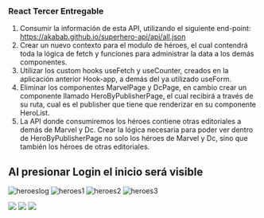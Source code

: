 ﻿ ### React Tercer Entregable

1.  Consumir la información de esta API, utilizando el siguiente end-point:  https://akabab.github.io/superhero-api/api/all.json
2.  Crear un nuevo contexto para el modulo de héroes, el cual contendrá toda la lógica de fetch y funciones para administrar la data a los demás componentes.
3. Utilizar los custom hooks useFetch y useCounter, creados en la aplicación anterior Hook-app, a demás del ya utilizado useForm.
4. Eliminar los componentes MarvelPage y DcPage, en cambio crear un componente llamado HeroByPublisherPage, el cual recibirá a través de su ruta, cual es el publisher que tiene que renderizar en su componente HeroList.
5. La API donde consumiremos los héroes contiene otras editoriales a demás de Marvel y Dc. Crear la lógica necesaria para poder ver dentro de HeroByPublisherPage no solo los héroes de Marvel y Dc, sino que también los héroes de otras editoriales.



## Al presionar Login el inicio será visible
![heroeslog](https://user-images.githubusercontent.com/75777030/184780184-ae8ef3ed-be4a-4442-b4ed-18ffdb630246.png)
![heroes1](https://user-images.githubusercontent.com/75777030/184627525-4247c14d-0f8a-4c8d-8ef7-ff147e96bf0c.png)
![heroes2](https://user-images.githubusercontent.com/75777030/184627649-2f338557-5d62-4ea5-8d57-36bd0d58c3c2.png)
![heroes3](https://user-images.githubusercontent.com/75777030/184628899-e6b38677-7a24-44b6-a72b-4661a3ec29bb.png)


<a href="https://reactjs.org/"><img src="https://img.shields.io/badge/-ReactJs-61DAFB?logo=react&color=white" /></a>  <a href="https://github.com/FiammaMuscari"><img src="https://img.shields.io/github/followers/FiammaMuscari?style=social" /></a>  <a href="https://twitter.com/_ninfuwu"><img src="https://img.shields.io/twitter/follow/_ninfuwu?label=follow&style=social" /></a>

